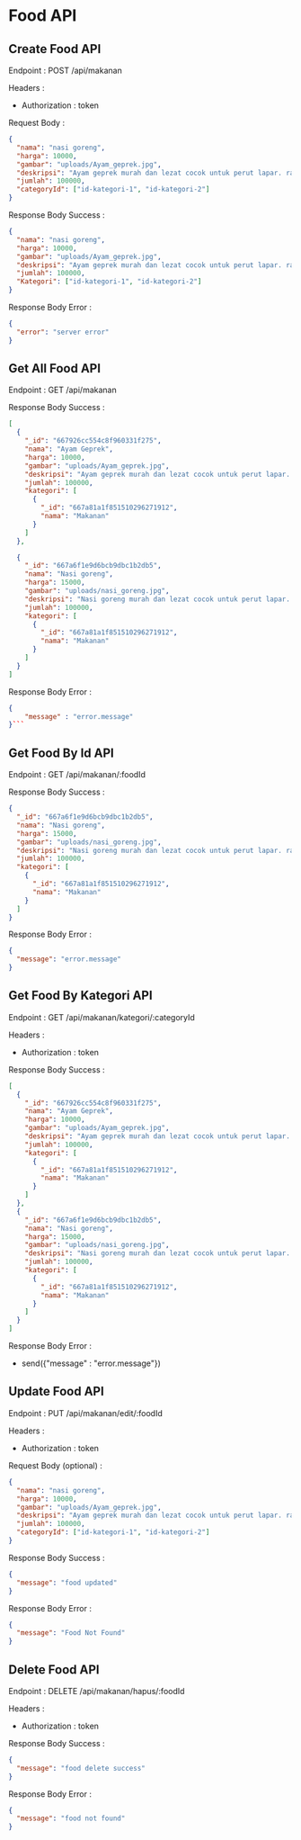# Food API

## Create Food API

Endpoint : POST /api/makanan

Headers :

- Authorization : token

Request Body :

```json
{
  "nama": "nasi goreng",
  "harga": 10000,
  "gambar": "uploads/Ayam_geprek.jpg",
  "deskripsi": "Ayam geprek murah dan lezat cocok untuk perut lapar. rasanya renyah crispy pedes nampol",
  "jumlah": 100000,
  "categoryId": ["id-kategori-1", "id-kategori-2"]
}
```

Response Body Success :

```json
{
  "nama": "nasi goreng",
  "harga": 10000,
  "gambar": "uploads/Ayam_geprek.jpg",
  "deskripsi": "Ayam geprek murah dan lezat cocok untuk perut lapar. rasanya renyah crispy pedes nampol",
  "jumlah": 100000,
  "Kategori": ["id-kategori-1", "id-kategori-2"]
}
```

Response Body Error :

```json
{
  "error": "server error"
}
```

## Get All Food API

Endpoint : GET /api/makanan

Response Body Success :

```json
[
  {
    "_id": "667926cc554c8f960331f275",
    "nama": "Ayam Geprek",
    "harga": 10000,
    "gambar": "uploads/Ayam_geprek.jpg",
    "deskripsi": "Ayam geprek murah dan lezat cocok untuk perut lapar. rasanya renyah crispy pedes nampol",
    "jumlah": 100000,
    "kategori": [
      {
        "_id": "667a81a1f851510296271912",
        "nama": "Makanan"
      }
    ]
  },

  {
    "_id": "667a6f1e9d6bcb9dbc1b2db5",
    "nama": "Nasi goreng",
    "harga": 15000,
    "gambar": "uploads/nasi_goreng.jpg",
    "deskripsi": "Nasi goreng murah dan lezat cocok untuk perut lapar. rasanya medok dengan cita rasa bumbu indonesia",
    "jumlah": 100000,
    "kategori": [
      {
        "_id": "667a81a1f851510296271912",
        "nama": "Makanan"
      }
    ]
  }
]
```

Response Body Error :

````json
{
    "message" : "error.message"
}```

````

## Get Food By Id API

Endpoint : GET /api/makanan/:foodId

Response Body Success :

```json
{
  "_id": "667a6f1e9d6bcb9dbc1b2db5",
  "nama": "Nasi goreng",
  "harga": 15000,
  "gambar": "uploads/nasi_goreng.jpg",
  "deskripsi": "Nasi goreng murah dan lezat cocok untuk perut lapar. rasanya medok dengan cita rasa bumbu indonesia",
  "jumlah": 100000,
  "kategori": [
    {
      "_id": "667a81a1f851510296271912",
      "nama": "Makanan"
    }
  ]
}
```

Response Body Error :

```json
{
  "message": "error.message"
}
```

## Get Food By Kategori API

Endpoint : GET /api/makanan/kategori/:categoryId

Headers :

- Authorization : token

Response Body Success :

```json
[
  {
    "_id": "667926cc554c8f960331f275",
    "nama": "Ayam Geprek",
    "harga": 10000,
    "gambar": "uploads/Ayam_geprek.jpg",
    "deskripsi": "Ayam geprek murah dan lezat cocok untuk perut lapar. rasanya renyah crispy pedes nampol",
    "jumlah": 100000,
    "kategori": [
      {
        "_id": "667a81a1f851510296271912",
        "nama": "Makanan"
      }
    ]
  },
  {
    "_id": "667a6f1e9d6bcb9dbc1b2db5",
    "nama": "Nasi goreng",
    "harga": 15000,
    "gambar": "uploads/nasi_goreng.jpg",
    "deskripsi": "Nasi goreng murah dan lezat cocok untuk perut lapar. rasanya medok dengan cita rasa bumbu indonesia",
    "jumlah": 100000,
    "kategori": [
      {
        "_id": "667a81a1f851510296271912",
        "nama": "Makanan"
      }
    ]
  }
]
```

Response Body Error :

- send({"message" : "error.message"})

## Update Food API

Endpoint : PUT /api/makanan/edit/:foodId

Headers :

- Authorization : token

Request Body (optional) :

```json
{
  "nama": "nasi goreng",
  "harga": 10000,
  "gambar": "uploads/Ayam_geprek.jpg",
  "deskripsi": "Ayam geprek murah dan lezat cocok untuk perut lapar. rasanya renyah crispy pedes nampol",
  "jumlah": 100000,
  "categoryId": ["id-kategori-1", "id-kategori-2"]
}
```

Response Body Success :

```json
{
  "message": "food updated"
}
```

Response Body Error :

```json
{
  "message": "Food Not Found"
}
```

## Delete Food API

Endpoint : DELETE /api/makanan/hapus/:foodId

Headers :

- Authorization : token

Response Body Success :

```json
{
  "message": "food delete success"
}
```

Response Body Error :

```json
{
  "message": "food not found"
}
```
